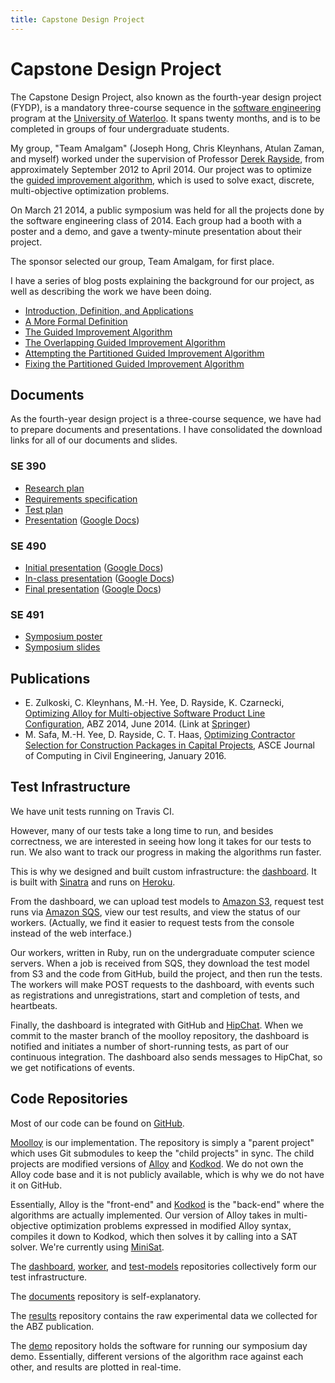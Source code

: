 ```yaml
---
title: Capstone Design Project
---
```


Capstone Design Project
=======================

The Capstone Design Project, also known as the fourth-year design project
(FYDP), is a mandatory three-course sequence in the [software
engineering][softeng] program at the [University of Waterloo][uw]. It spans
twenty months, and is to be completed in groups of four undergraduate students.

My group, "Team Amalgam" (Joseph Hong, Chris Kleynhans, Atulan Zaman, and
myself) worked under the supervision of Professor [Derek Rayside][rayside], from
approximately September 2012 to April 2014. Our project was to optimize the
[guided improvement algorithm][gia], which is used to solve exact, discrete,
multi-objective optimization problems.

On March 21 2014, a public symposium was held for all the projects done by the
software engineering class of 2014. Each group had a booth with a poster and
a demo, and gave a twenty-minute presentation about their project.

The sponsor selected our group, Team Amalgam, for first place.

I have a series of blog posts explaining the background for our project, as well
as describing the work we have been doing.

* [Introduction, Definition, and Applications][fydp1]
* [A More Formal Definition][fydp2]
* [The Guided Improvement Algorithm][fydp3]
* [The Overlapping Guided Improvement Algorithm][fydp4]
* [Attempting the Partitioned Guided Improvement Algorithm][fydp5]
* [Fixing the Partitioned Guided Improvement Algorithm][fydp6]

[softeng]: https://uwaterloo.ca/software-engineering/
[uw]: https://uwaterloo.ca
[rayside]: https://ece.uwaterloo.ca/~drayside/
[gia]: https://dspace.mit.edu/handle/1721.1/46322

[fydp1]: fydp1.html
[fydp2]: fydp2.html
[fydp3]: fydp3.html
[fydp4]: fydp4.html
[fydp5]: fydp5.html
[fydp6]: fydp6.html


Documents
---------

As the fourth-year design project is a three-course sequence, we have had to
prepare documents and presentations. I have consolidated the download links for
all of our documents and slides.

### SE 390

* [Research plan][se390research]
* [Requirements specification][se390spec]
* [Test plan][se390test]
* [Presentation][se390demo] ([Google Docs][se390demogdoc])

### SE 490

* [Initial presentation][se490demo1] ([Google Docs][se490demo1gdoc])
* [In-class presentation][se490demo2] ([Google Docs][se490demo2gdoc])
* [Final presentation][se490demo3] ([Google Docs][se490demo3gdoc])

### SE 491

* [Symposium poster][se491poster]
* [Symposium slides][se491slides]

## Publications

* E. Zulkoski, C. Kleynhans, M.-H. Yee, D. Rayside, K. Czarnecki, [Optimizing
  Alloy for Multi-objective Software Product Line Configuration][abz14], ABZ
  2014, June 2014. (Link at [Springer][abz14springer])
* M. Safa, M.-H. Yee, D. Rayside, C. T. Haas, [Optimizing Contractor Selection
  for Construction Packages in Capital Projects][jcce16], ASCE Journal of
  Computing in Civil Engineering, January 2016.

[se390research]: https://github.com/TeamAmalgam/documents/blob/master/SE390/researchplan/main.pdf
[se390spec]: https://github.com/TeamAmalgam/documents/blob/master/SE390/specification/main.pdf
[se390test]: https://github.com/TeamAmalgam/documents/blob/master/SE390/testplan/main.pdf
[se390demo]: https://github.com/TeamAmalgam/documents/blob/master/SE390/presentation.pdf
[se390demogdoc]: https://docs.google.com/presentation/d/1zGx1J5eHd4aAshjmRSfFBRAD9i_n32bpyGt5Xqr1JOk/edit?usp=sharing

[se490demo1]: https://github.com/TeamAmalgam/documents/blob/master/SE490/demo1.pdf
[se490demo1gdoc]: https://docs.google.com/presentation/d/16wXxuOZ4Jini0sNlmOmRGqngEkKTX4QYpKaMHFR3CoQ/edit?usp=sharing
[se490demo2]: https://github.com/TeamAmalgam/documents/blob/master/SE490/demo2.pdf
[se490demo2gdoc]: https://drive.google.com/file/d/0Bw3yzRqsO67VNXYwVzA4ZUxQVjA/view?usp=sharing&resourcekey=0-qtsGIuTAMjvr8kRgFxBSLQ
[se490demo3]: https://github.com/TeamAmalgam/documents/blob/master/SE490/demo3.pdf
[se490demo3gdoc]: https://docs.google.com/presentation/d/19AytM9VRAyXCwEt-K3wo2y_gZA9h0dX5RGBPBC7cg_s/edit?usp=sharing

[se491poster]: https://github.com/TeamAmalgam/documents/blob/master/SE491/poster.pdf
[se491slides]: https://github.com/TeamAmalgam/documents/blob/master/SE491/slides.pdf

[abz14]: https://gsd.uwaterloo.ca/publications/view/569.html
[abz14springer]: https://doi.org/10.1007/978-3-662-43652-3_34
[jcce16]: https://doi.org/10.1061/(ASCE)CP.1943-5487.0000555


Test Infrastructure
-------------------

We have unit tests running on Travis CI.

However, many of our tests take a long time to run, and besides correctness, we
are interested in seeing how long it takes for our tests to run. We also want to
track our progress in making the algorithms run faster.

This is why we designed and built custom infrastructure: the [dashboard][]. It
is built with [Sinatra][] and runs on [Heroku][].

From the dashboard, we can upload test models to [Amazon S3][s3], request test
runs via [Amazon SQS][sqs], view our test results, and view the status of our
workers. (Actually, we find it easier to request tests from the console instead
of the web interface.)

Our workers, written in Ruby, run on the undergraduate computer science servers.
When a job is received from SQS, they download the test model from S3 and the
code from GitHub, build the project, and then run the tests. The workers will
make POST requests to the dashboard, with events such as registrations and
unregistrations, start and completion of tests, and heartbeats.

Finally, the dashboard is integrated with GitHub and [HipChat][hipchat]. When we
commit to the master branch of the moolloy repository, the dashboard is notified
and initiates a number of short-running tests, as part of our continuous
integration. The dashboard also sends messages to HipChat, so we get
notifications of events.

[sinatra]: http://sinatrarb.com/
[heroku]: https://www.heroku.com/
[s3]: http://aws.amazon.com/s3/
[sqs]: http://aws.amazon.com/sqs/
[hipchat]: https://en.wikipedia.org/wiki/HipChat


Code Repositories
-----------------

Most of our code can be found on [GitHub][github].

[Moolloy][moolloy] is our implementation. The repository is simply a "parent
project" which uses Git submodules to keep the "child projects" in sync. The
child projects are modified versions of [Alloy][alloymit] and
[Kodkod][kodkodmit]. We do not own the Alloy code base and it is not publicly
available, which is why we do not have it on GitHub.

Essentially, Alloy is the "front-end" and [Kodkod][kodkod] is the "back-end"
where the algorithms are actually implemented. Our version of Alloy takes in
multi-objective optimization problems expressed in modified Alloy syntax,
compiles it down to Kodkod, which then solves it by calling into a SAT solver.
We're currently using [MiniSat][minisat].

The [dashboard][], [worker][], and [test-models][] repositories collectively
form our test infrastructure.

The [documents][] repository is self-explanatory.

The [results][] repository contains the raw experimental data we collected for
the ABZ publication.

The [demo][] repository holds the software for running our symposium day demo.
Essentially, different versions of the algorithm race against each other, and
results are plotted in real-time.

[github]: https://github.com/TeamAmalgam
[moolloy]: https://github.com/TeamAmalgam/moolloy
[kodkod]: https://github.com/TeamAmalgam/kodkod
[dashboard]: https://github.com/TeamAmalgam/dashboard
[worker]: https://github.com/TeamAmalgam/worker
[test-models]: https://github.com/TeamAmalgam/test-models
[documents]: https://github.com/TeamAmalgam/documents
[results]: https://github.com/TeamAmalgam/results
[demo]: https://github.com/TeamAmalgam/demo

[alloymit]: https://www.csail.mit.edu/research/alloy
[kodkodmit]: https://emina.github.io/kodkod/
[minisat]: https://github.com/niklasso/minisat

